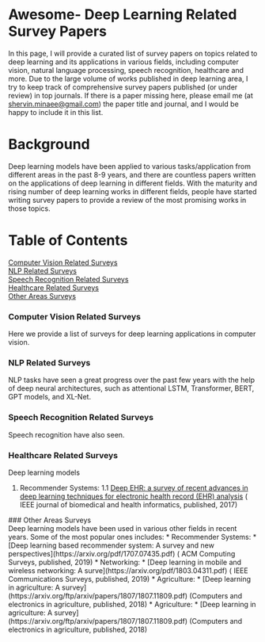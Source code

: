 # Awesome- Deep Learning Related Survey Papers

In this page, I will provide a curated list of survey papers on topics related to deep learning and its applications in various fields, including computer vision, natural language processing, speech recognition, healthcare and more. 
Due to the large volume of works published in deep learning area, I try to keep track of comprehensive survey papers published (or under review) in top journals. 
If there is a paper missing here, please email me (at shervin.minaee@gmail.com) the paper title and journal, and I would be happy to include it in this list.

# Background

Deep learning models have been applied to various tasks/application from different areas in the past 8-9 years, and there are countless papers written on the applications of deep learning in different fields. 
With the maturity and rising number of deep learning works in different fields, people have started writing survey papers to provide a review of the most promising works in those topics.


# Table of Contents  

[Computer Vision Related Surveys](#cv)  
[NLP Related Surveys](#nlp)  
[Speech Recognition Related Surveys](#sr)  
[Healthcare Related Surveys](#hc) <br/>
[Other Areas Surveys](#ot)
<br/>
<a name="cv"/>
### Computer Vision Related Surveys
Here we provide a list of surveys for deep learning applications in computer vision.
<a name="nlp"/>
### NLP Related Surveys 
NLP tasks have seen a great progress over the past few years with the help of deep neural architectures, such as attentional LSTM, Transformer, BERT, GPT models, and XL-Net. 
<a name="sr"/>
### Speech Recognition Related Surveys 
Speech recognition have also seen.
<a name="hc"/>
### Healthcare Related Surveys
Deep learning models 
1. Recommender Systems:
  1.1 [Deep EHR: a survey of recent advances in deep learning techniques for electronic health record (EHR) analysis](https://europepmc.org/article/PMC/6043423) ( IEEE journal of biomedical and health informatics, published, 2017) <br/>
<a name="ot"/>
### Other Areas Surveys <br/>
Deep learning models have been used in various other fields in recent years. Some of the most popular ones includes:
* Recommender Systems:
  * [Deep learning based recommender system: A survey and new perspectives](https://arxiv.org/pdf/1707.07435.pdf) ( ACM Computing Surveys, published, 2019)
* Networking:
  * [Deep learning in mobile and wireless networking: A surve](https://arxiv.org/pdf/1803.04311.pdf) ( IEEE Communications Surveys, published, 2019)
* Agriculture:
  * [Deep learning in agriculture: A survey](https://arxiv.org/ftp/arxiv/papers/1807/1807.11809.pdf) (Computers and electronics in agriculture, published, 2018) 
* Agriculture:
  * [Deep learning in agriculture: A survey](https://arxiv.org/ftp/arxiv/papers/1807/1807.11809.pdf) (Computers and electronics in agriculture, published, 2018) 
